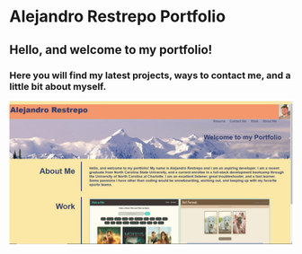 # Alejandro Restrepo Portfolio

## Hello, and welcome to my portfolio!

### Here you will find my latest projects, ways to contact me, and a little bit about myself.

![Mockup](portfolio.jpg)